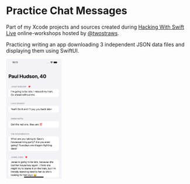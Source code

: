 # Practice Chat Messages

Part of my Xcode projects and sources created during [Hacking With Swift Live](http://hackingwithswift.com/live) online-workshops hosted by [@twostraws](https://github.com/twostraws).

Practicing writing an app downloading 3 independent JSON data files and displaying them using SwiftUI.

<a href="_screenshot.png" target="_blank" ><img src="_screenshot.png" width="30%"/></a>
